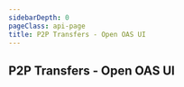 ```yaml
---
sidebarDepth: 0
pageClass: api-page
title: P2P Transfers - Open OAS UI
---
```


## P2P Transfers - Open OAS UI

<SwaggerComponent :url="'/swagger-files/mobile-money-api-specification-1.2.0-p2p-transfers.yaml'"/>